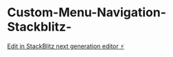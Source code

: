 # Custom-Menu-Navigation-Stackblitz-

[Edit in StackBlitz next generation editor ⚡️](https://stackblitz.com/~/github.com/amaljacksman/Custom-Menu-Navigation-Stackblitz-)